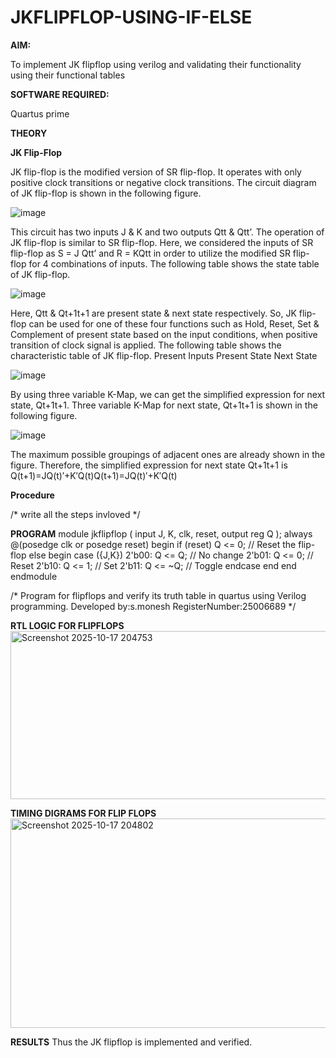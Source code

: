 # JKFLIPFLOP-USING-IF-ELSE

**AIM:** 

To implement  JK flipflop using verilog and validating their functionality using their functional tables

**SOFTWARE REQUIRED:**

Quartus prime

**THEORY**

**JK Flip-Flop**

JK flip-flop is the modified version of SR flip-flop. It operates with only positive clock transitions or negative clock transitions. The circuit diagram of JK flip-flop is shown in the following figure.

![image](https://github.com/naavaneetha/JKFLIPFLOP-USING-IF-ELSE/assets/154305477/a649c30b-232b-4558-b188-fd6c09845180)


This circuit has two inputs J & K and two outputs Qtt & Qtt’. The operation of JK flip-flop is similar to SR flip-flop. Here, we considered the inputs of SR flip-flop as S = J Qtt’ and R = KQtt in order to utilize the modified SR flip-flop for 4 combinations of inputs. The following table shows the state table of JK flip-flop.

![image](https://github.com/naavaneetha/JKFLIPFLOP-USING-IF-ELSE/assets/154305477/c4360742-e8a8-4937-b089-c46c0433f9a3)

 
Here, Qtt & Qt+1t+1 are present state & next state respectively. So, JK flip-flop can be used for one of these four functions such as Hold, Reset, Set & Complement of present state based on the input conditions, when positive transition of clock signal is applied. The following table shows the characteristic table of JK flip-flop. Present Inputs Present State Next State
 
![image](https://github.com/naavaneetha/JKFLIPFLOP-USING-IF-ELSE/assets/154305477/6c275261-a6d5-4c37-a3a7-1e88ca11c4cd)

By using three variable K-Map, we can get the simplified expression for next state, Qt+1t+1. Three variable K-Map for next state, Qt+1t+1 is shown in the following figure.
 
![image](https://github.com/naavaneetha/JKFLIPFLOP-USING-IF-ELSE/assets/154305477/5174f41b-0ce0-4329-a372-6d1943ea6673)

The maximum possible groupings of adjacent ones are already shown in the figure. Therefore, the simplified expression for next state Qt+1t+1 is Q(t+1)=JQ(t)′+K′Q(t)Q(t+1)=JQ(t)′+K′Q(t)

**Procedure**

/* write all the steps invloved */

**PROGRAM**
module jkflipflop ( input J, K, clk, reset, output reg Q ); always @(posedge clk or
 posedge reset) begin if (reset) Q <= 0; // Reset the flip-flop else begin case ({J,K}) 2'b00:
 Q <= Q; // No change 2'b01: Q <= 0; // Reset 2'b10: Q <= 1; // Set 2'b11: Q <= ~Q; //
 Toggle endcase end end endmodule
 
/* Program for flipflops and verify its truth table in quartus using Verilog programming. Developed by:s.monesh RegisterNumber:25006689
*/

**RTL LOGIC FOR FLIPFLOPS**
<img width="580" height="269" alt="Screenshot 2025-10-17 204753" src="https://github.com/user-attachments/assets/3f756a61-2573-48b0-bc03-db0cedb3f4d4" />

**TIMING DIGRAMS FOR FLIP FLOPS**
<img width="586" height="335" alt="Screenshot 2025-10-17 204802" src="https://github.com/user-attachments/assets/1f13c703-27b6-45df-8aff-820b5a6ee25e" />

**RESULTS**
 Thus the JK flipflop is implemented and verified.
